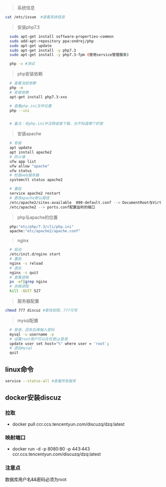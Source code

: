 > 系统信息
```bash
cat /etc/issue  #查看系统信息
```




> 安装php7.3
```bash
  sudo apt-get install software-properties-common
  sudo add-apt-repository ppa:ondrej/php
  sudo apt-get update
  sudo apt-get install -y php7.3
  sudo apt-get install -y php7.3-fpm (使用service管理服务)

  php -v #测试
```

> php安装依赖
```bash
  # 查看当前依赖
  php -m
  # 安装依赖
  apt-get install php7.3-xxx

  # 查看php.ini文件位置
  php --ini


  # 备注：在php.ini中注释或者下载，也不知道哪个好使
```


> 安装apache
```bash
  # 安装
  apt update
  apt install apache2
  # 防火墙
  ufw app list
  ufw allow "apache"
  ufw status
  # 检查web服务器
  systemctl status apache2

  # 重启
  service apache2 restart
  # 更改apache默认路径
  /etc/apache2/sites-available  000-default.conf --> DocumentRoot与VirtualHost
  /etc/apache2 --> ports.conf配置监听的端口
```




> php与apache的位置
```bash
  php:"etc/php/7.3/cli/php.ini"
  apache:"etc/apache2/apache.conf"
```



> nginx
```bash
  # 启动
  /etc/init.d/nginx start
  # 重启
  nginx -s reload
  # 退出
  nginx -s quit
  # 查看进程
  ps -ef|grep nginx
  # 杀掉进程
  kill -QUIT 527
```


> 服务器配置
```bash
chmod 777 discuz #更改权限，777可写
```





> mysql配置
```bash
  # 登录，回车后再输入密码
  mysql -u username -p
  # 设置root用户可以在任意ip登录
  update user set host="%" where user = 'root';
  # 退出mysql
  quit
```



## linux命令
```bash
service --status-all #查看所有服务

```



## docker安装discuz
### 拉取
+ docker pull ccr.ccs.tencentyun.com/discuzq/dzq:latest
### 映射端口
+ docker run -d -p 8080:80 -p 443:443 ccr.ccs.tencentyun.com/discuzq/dzq:latest
### 注意点
数据库用户名&&密码必须为root